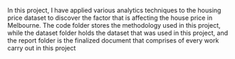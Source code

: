 In this project, I have applied various analytics techniques to the housing price dataset to discover the factor that is affecting the house price in Melbourne. The code folder stores the methodology used in this project, while the dataset folder holds the dataset that was used in this project, and the report folder is the finalized document that comprises of every work carry out in this project
